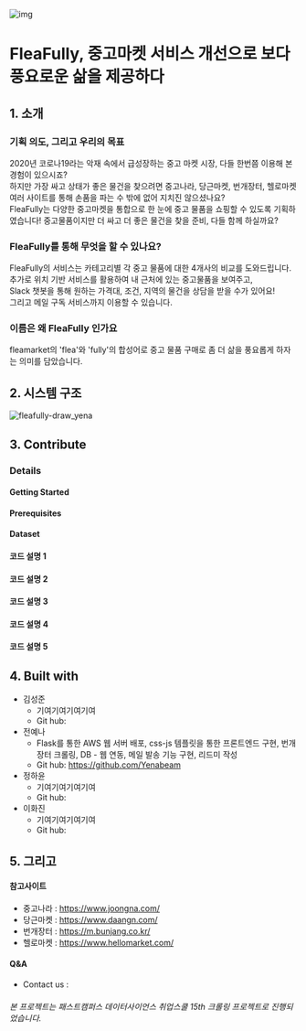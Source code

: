 ![img](https://user-images.githubusercontent.com/72847093/101735679-91af6b80-3b05-11eb-972b-97d421deff0e.PNG)
# FleaFully, 중고마켓 서비스 개선으로 보다 풍요로운 삶을 제공하다

## 1. 소개 
### 기획 의도, 그리고 우리의 목표 
2020년 코로나19라는 악재 속에서 급성장하는 중고 마켓 시장, 다들 한번쯤 이용해 본 경험이 있으시죠?  
하지만 가장 싸고 상태가 좋은 물건을 찾으려면 중고나라, 당근마켓, 번개장터, 헬로마켓 여러 사이트를 통해 손품을 파는 수 밖에 없어 지치진 않으셨나요?  
FleaFully는 다양한 중고마켓을 통합으로 한 눈에 중고 물품을 쇼핑할 수 있도록 기획하였습니다! 중고물품이지만 더 싸고 더 좋은 물건을 찾을 준비, 다들 함께 하실까요?  
### FleaFully를 통해 무엇을 할 수 있나요?
FleaFully의 서비스는 카테고리별 각 중고 물품에 대한 4개사의 비교를 도와드립니다.  
추가로 위치 기반 서비스를 활용하여 내 근처에 있는 중고물품을 보여주고,  
Slack 챗봇을 통해 원하는 가격대, 조건, 지역의 물건을 상담을 받을 수가 있어요!  
그리고 메일 구독 서비스까지 이용할 수 있습니다.   
### 이름은 왜 FleaFully 인가요
fleamarket의 'flea'와 'fully'의 합성어로 중고 물품 구매로 좀 더 삶을 풍요롭게 하자는 의미를 담았습니다. 
## 2. 시스템 구조
![fleafully-draw_yena](https://user-images.githubusercontent.com/72847093/101736444-bd7f2100-3b06-11eb-9bc0-d75cb7546081.png)
## 3. Contribute 
### Details 
#### Getting Started
#### Prerequisites
#### Dataset 
#### 코드 설명 1 
#### 코드 설명 2
#### 코드 설명 3
#### 코드 설명 4 
#### 코드 설명 5 
## 4. Built with 
- 김성준
  - 기여기여기여기여
  - Git hub: 
- 전예나 
  - Flask를 통한 AWS 웹 서버 배포, css-js 템플릿을 통한 프론트엔드 구현, 번개장터 크롤링, DB - 웹 연동, 메일 발송 기능 구현, 리드미 작성 
  - Git hub: https://github.com/Yenabeam
- 정하윤 
  - 기여기여기여기여
  - Git hub: 
- 이화진 
  - 기여기여기여기여
  - Git hub: 
## 5. 그리고 
#### 참고사이트 
- 중고나라 : https://www.joongna.com/
- 당근마켓 : https://www.daangn.com/
- 번개장터 : https://m.bunjang.co.kr/
- 헬로마켓 : https://www.hellomarket.com/
#### Q&A
- Contact us :  
###### 본 프로젝트는 패스트캠퍼스 데이터사이언스 취업스쿨 15th 크롤링 프로젝트로 진행되었습니다.

